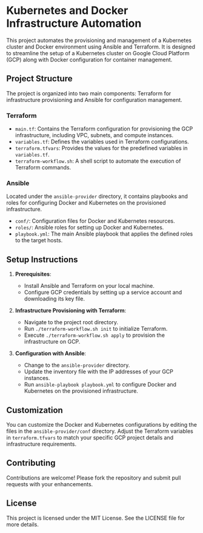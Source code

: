 # Kubernetes and Docker Infrastructure Automation

This project automates the provisioning and management of a Kubernetes cluster and Docker environment using Ansible and Terraform. It is designed to streamline the setup of a Kubernetes cluster on Google Cloud Platform (GCP) along with Docker configuration for container management.

## Project Structure

The project is organized into two main components: Terraform for infrastructure provisioning and Ansible for configuration management.

### Terraform

- `main.tf`: Contains the Terraform configuration for provisioning the GCP infrastructure, including VPC, subnets, and compute instances.
- `variables.tf`: Defines the variables used in Terraform configurations.
- `terraform.tfvars`: Provides the values for the predefined variables in `variables.tf`.
- `terraform-workflow.sh`: A shell script to automate the execution of Terraform commands.

### Ansible

Located under the `ansible-provider` directory, it contains playbooks and roles for configuring Docker and Kubernetes on the provisioned infrastructure.

- `conf/`: Configuration files for Docker and Kubernetes resources.
- `roles/`: Ansible roles for setting up Docker and Kubernetes.
- `playbook.yml`: The main Ansible playbook that applies the defined roles to the target hosts.

## Setup Instructions

1. **Prerequisites**:
   - Install Ansible and Terraform on your local machine.
   - Configure GCP credentials by setting up a service account and downloading its key file.

2. **Infrastructure Provisioning with Terraform**:
   - Navigate to the project root directory.
   - Run `./terraform-workflow.sh init` to initialize Terraform.
   - Execute `./terraform-workflow.sh apply` to provision the infrastructure on GCP.

3. **Configuration with Ansible**:
   - Change to the `ansible-provider` directory.
   - Update the inventory file with the IP addresses of your GCP instances.
   - Run `ansible-playbook playbook.yml` to configure Docker and Kubernetes on the provisioned infrastructure.

## Customization

You can customize the Docker and Kubernetes configurations by editing the files in the `ansible-provider/conf` directory. Adjust the Terraform variables in `terraform.tfvars` to match your specific GCP project details and infrastructure requirements.

## Contributing

Contributions are welcome! Please fork the repository and submit pull requests with your enhancements.

## License

This project is licensed under the MIT License. See the LICENSE file for more details.